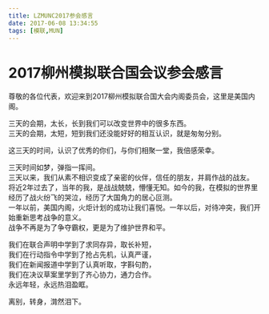 ```yaml
---
title: LZMUNC2017参会感言
date: 2017-06-08 13:34:55
tags: [模联,MUN]
---
```

# 2017柳州模拟联合国会议参会感言

尊敬的各位代表，欢迎来到2017柳州模拟联合国大会内阁委员会，这里是美国内阁。 

三天的会期，太长，长到我们可以改变世界中的很多东西。 <br>
三天的会期，太短，短到我们还没能好好的相互认识，就是匆匆分别。 

这三天的时间，认识了优秀的你们，与你们相聚一堂，我倍感荣幸。 

三天时间如梦，弹指一挥间。 <br>
三天以来，我们从素不相识变成了亲密的伙伴，信任的朋友，并肩作战的战友。 <br>
将近2年过去了，当年的我，是战战兢兢，懵懂无知。如今的我，在模拟的世界里经历了战火纷飞的哭泣，经历了大国角力的居心叵测。 <br>
一年以前，美国内阁，火炬计划的成功让我们喜悦。一年以后，对待冲突，我们开始重新思考战争的意义。<br>战争不再是为了争夺霸权，更是为了维护世界和平。

我们在联合声明中学到了求同存异，取长补短， <br>
我们在行动指令中学到了抢占先机，认真严谨， <br>
我们在新闻报道中学到了认真听取，字斟句酌， <br>
我们在决议草案里学到了齐心协力，通力合作。 <br>
永远年轻，永远热泪盈眶。

离别，转身，潸然泪下。